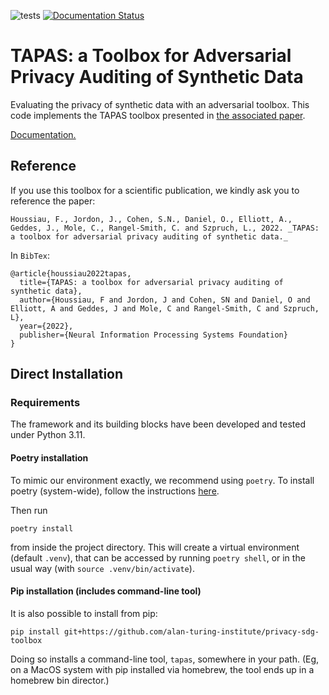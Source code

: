 ![tests](https://github.com/alan-turing-institute/privacy-sdg-toolbox/actions/workflows/ci.yml/badge.svg) [![Documentation Status](https://readthedocs.org/projects/tapas-privacy/badge/?version=latest)](https://tapas-privacy.readthedocs.io/en/latest/index.html)

# TAPAS: a Toolbox for Adversarial Privacy Auditing of Synthetic Data

Evaluating the privacy of synthetic data with an adversarial toolbox. This code implements the TAPAS toolbox presented in [the associated paper](https://arxiv.org/abs/2211.06550).

[Documentation.](https://tapas-privacy.readthedocs.io/en/latest/index.html)


## Reference

If you use this toolbox for a scientific publication, we kindly ask you to reference the paper:

	Houssiau, F., Jordon, J., Cohen, S.N., Daniel, O., Elliott, A., Geddes, J., Mole, C., Rangel-Smith, C. and Szpruch, L., 2022. _TAPAS: a toolbox for adversarial privacy auditing of synthetic data._

In `BibTex`:

```
@article{houssiau2022tapas,
  title={TAPAS: a toolbox for adversarial privacy auditing of synthetic data},
  author={Houssiau, F and Jordon, J and Cohen, SN and Daniel, O and Elliott, A and Geddes, J and Mole, C and Rangel-Smith, C and Szpruch, L},
  year={2022},
  publisher={Neural Information Processing Systems Foundation}
}
```


## Direct Installation

### Requirements
The framework and its building blocks have been developed and tested under Python 3.11.


#### Poetry installation
To mimic our environment exactly, we recommend using `poetry`. To install poetry (system-wide), follow the instructions [here](https://python-poetry.org/docs/).

Then run
```
poetry install
```
from inside the project directory. This will create a virtual environment (default `.venv`), that can be accessed by running `poetry shell`, or in the usual way (with `source .venv/bin/activate`).

#### Pip installation (includes command-line tool)

It is also possible to install from pip:
```
pip install git+https://github.com/alan-turing-institute/privacy-sdg-toolbox
```

Doing so installs a command-line tool, `tapas`, somewhere in your path. (Eg, on
a MacOS system with pip installed via homebrew, the tool ends up in a homebrew
bin director.) 
